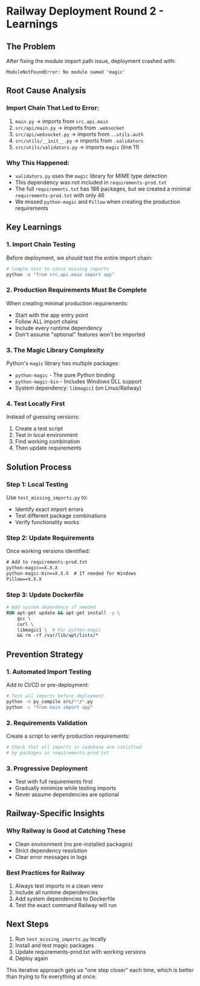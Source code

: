 # Railway Deployment Round 2 - Learnings

## The Problem
After fixing the module import path issue, deployment crashed with:
```
ModuleNotFoundError: No module named 'magic'
```

## Root Cause Analysis

### Import Chain That Led to Error:
1. `main.py` → imports from `src.api.main`
2. `src/api/main.py` → imports from `.websocket`
3. `src/api/websocket.py` → imports from `..utils.auth`
4. `src/utils/__init__.py` → imports from `.validators`
5. `src/utils/validators.py` → imports `magic` (line 11)

### Why This Happened:
- `validators.py` uses the `magic` library for MIME type detection
- This dependency was not included in `requirements-prod.txt`
- The full `requirements.txt` has 186 packages, but we created a minimal `requirements-prod.txt` with only 46
- We missed `python-magic` and `Pillow` when creating the production requirements

## Key Learnings

### 1. Import Chain Testing
Before deployment, we should test the entire import chain:
```python
# Simple test to catch missing imports
python -c "from src.api.main import app"
```

### 2. Production Requirements Must Be Complete
When creating minimal production requirements:
- Start with the app entry point
- Follow ALL import chains
- Include every runtime dependency
- Don't assume "optional" features won't be imported

### 3. The Magic Library Complexity
Python's `magic` library has multiple packages:
- `python-magic` - The pure Python binding
- `python-magic-bin` - Includes Windows DLL support
- System dependency: `libmagic1` (on Linux/Railway)

### 4. Test Locally First
Instead of guessing versions:
1. Create a test script
2. Test in local environment
3. Find working combination
4. Then update requirements

## Solution Process

### Step 1: Local Testing
Use `test_missing_imports.py` to:
- Identify exact import errors
- Test different package combinations
- Verify functionality works

### Step 2: Update Requirements
Once working versions identified:
```txt
# Add to requirements-prod.txt
python-magic==X.X.X
python-magic-bin==X.X.X  # If needed for Windows
Pillow==X.X.X
```

### Step 3: Update Dockerfile
```dockerfile
# Add system dependency if needed
RUN apt-get update && apt-get install -y \
    gcc \
    curl \
    libmagic1 \  # For python-magic
    && rm -rf /var/lib/apt/lists/*
```

## Prevention Strategy

### 1. Automated Import Testing
Add to CI/CD or pre-deployment:
```bash
# Test all imports before deployment
python -m py_compile src/**/*.py
python -c "from main import app"
```

### 2. Requirements Validation
Create a script to verify production requirements:
```python
# Check that all imports in codebase are satisfied
# by packages in requirements-prod.txt
```

### 3. Progressive Deployment
- Test with full requirements first
- Gradually minimize while testing imports
- Never assume dependencies are optional

## Railway-Specific Insights

### Why Railway is Good at Catching These
- Clean environment (no pre-installed packages)
- Strict dependency resolution
- Clear error messages in logs

### Best Practices for Railway
1. Always test imports in a clean venv
2. Include all runtime dependencies
3. Add system dependencies to Dockerfile
4. Test the exact command Railway will run

## Next Steps
1. Run `test_missing_imports.py` locally
2. Install and test magic packages
3. Update requirements-prod.txt with working versions
4. Deploy again

This iterative approach gets us "one step closer" each time, which is better than trying to fix everything at once.